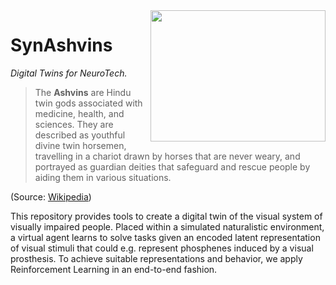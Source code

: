 <img src="https://user-images.githubusercontent.com/15684361/134648170-92c4acb8-ffe0-4c00-98c3-14eb55099b6a.jpg" style="height: 210px; width:280px;" align="right"/>

# SynAshvins
*Digital Twins for NeuroTech.*

> The **Ashvins** are Hindu twin gods associated with medicine, health, and sciences. They are described as youthful divine twin horsemen, travelling in a chariot drawn by horses that are never weary, and portrayed as guardian deities that safeguard and rescue people by aiding them in various situations. 

(Source: [Wikipedia](https://en.wikipedia.org/wiki/Ashvins))

This repository provides tools to create a digital twin of the visual system of visually impaired people. Placed within a simulated naturalistic environment, a virtual agent learns to solve tasks given an encoded latent representation of visual stimuli that could e.g. represent phosphenes induced by a visual prosthesis. To achieve suitable representations and behavior, we apply Reinforcement Learning in an end-to-end fashion.
